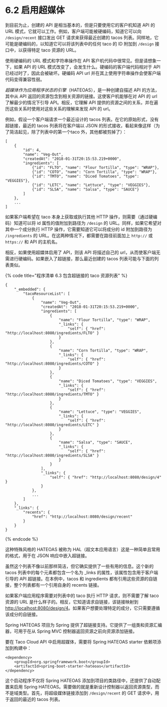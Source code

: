 # 6.2 启用超媒体

到目前为止，创建的 API 是相当基本的，但是只要使用它的客户机知道 API 的 URL 模式，它就可以工作。例如，客户端可能被硬编码，知道它可以向 `/design/recent` 接口发出 GET 请求来获得最近创建的 tacos 列表。同样地，它可能是硬编码的，以知道它可以将该列表中的任何 taco 的 ID 附加到 `/design` 接口中，以获得特定 taco 资源的 URL。

使用硬编码的 URL 模式和字符串操作在 API 客户机代码中很常见。但是请想象一下，如果 API 的 URL 模式改变了，会发生什么。硬编码的客户端代码相对于 API 已经过时了，因此会被破坏。硬编码 API url 并在其上使用字符串操作会使客户端代码变得兼容性弱。

_超媒体作为应用程序状态的引擎_（HATEOAS），是一种创建自描述 API 的方法，其中从 API 返回的资源包含到相关资源的链接。这使客户机能够在对 API 的 url 了解最少的情况下引导 API。相反，它理解 API 提供的资源之间的关系，并在遍历这些关系时使用对这些关系的理解来发现 API 的 url。

例如，假设一个客户端请求一个最近设计的 tacos 列表。在它的原始形式，没有超链接，最近的 tacos 列表将在客户端以 JSON 的形式接收，看起来像这样（为了简洁起见，除了列表中的第一个taco 外，其他都被剪掉了）：

```text
[
    {
        "id": 4,
        "name": "Veg-Out",
        "createdAt": "2018-01-31T20:15:53.219+0000",
        "ingredients": [
            {"id": "FLTO", "name": "Flour Tortilla", "type": "WRAP"},
            {"id": "COTO", "name": "Corn Tortilla", "type": "WRAP"},
            {"id": "TMTO", "name": "Diced Tomatoes", "type": "VEGGIES"},
            {"id": "LETC", "name": "Lettuce", "type": "VEGGIES"},
            {"id": "SLSA", "name": "Salsa", "type": "SAUCE"}
        ]
    },
    ...
]
```

如果客户端希望在 taco 本身上获取或执行其他 HTTP 操作，则需要（通过硬编码）知道可以将 id 属性的值附加到路径为 `/design` 的 URL。同样，如果它希望对其中一个成分执行 HTTP 操作，它需要知道它可以将成分的 id 附加到路径为 `/ingredients` 的 URL。在这两种情况下，都需要在路径前面加上 `http://` 或 `https://` 和 API 的主机名。

相反，如果使用超媒体启用了 API，则该 API 将描述自己的 url，从而使客户端无需进行硬编码。如果嵌入了超链接，那么最近创建的 tacos 列表可能与下面的列表类似。

{% code title="程序清单 6.3 包含超链接的 taco 资源列表" %}
```text
{
    "_embedded": {
        "tacoResourceList": [
            {
                "name": "Veg-Out",
                "createdAt": "2018-01-31T20:15:53.219+0000",
                "ingredients": [
                    {
                        "name": "Flour Tortilla", "type": "WRAP",
                        "_links": {
                            "self": { "href": "http://localhost:8080/ingredients/FLTO" }
                        }
                    },
                    {
                        "name": "Corn Tortilla", "type": "WRAP",
                        "_links": {
                            "self": { "href": "http://localhost:8080/ingredients/COTO" }
                        }
                    },
                    {
                        "name": "Diced Tomatoes", "type": "VEGGIES",
                        "_links": {
                            "self": { "href": "http://localhost:8080/ingredients/TMTO" }
                        }
                    },
                    {
                        "name": "Lettuce", "type": "VEGGIES",
                        "_links": {
                            "self": { "href": "http://localhost:8080/ingredients/LETC" }
                        }
                    },
                    {
                        "name": "Salsa", "type": "SAUCE",
                        "_links": {
                            "self": { "href": "http://localhost:8080/ingredients/SLSA" }
                        }
                    }
                ],
                "_links": {
                    "self": { "href": "http://localhost:8080/design/4" }
                }
            },
            ...
        ]
    },
    "_links": {
        "recents": {
            "href": "http://localhost:8080/design/recent"
        }
    }
}
```
{% endcode %}

这种特殊风格的 HATEOAS 被称为 HAL（超文本应用语言）这是一种简单且常用的格式，用于在 JSON 响应中嵌入超链接。

虽然这个列表不像以前那样简洁，但它确实提供了一些有用的信息。这个新的 tacos 列表中的每个元素都包含一个名为 \_links 的属性，该属性包含用于客户端引导的 API 超链接。在本例中，tacos 和 ingredients 都有引用这些资源的自链接，整个列表都有一个引用自身的 recents 链接。

如果客户端应用程序需要对列表中的 taco 执行 HTTP 请求，则不需要了解 taco 资源的 URL 是什么样子的。相反，它知道请求自链接，该链接映射到 [http://localhost:8080/design/4](http://localhost:8080/design/4)。如果客户想要处理特定的成分，它只需要遵循该成分的自链接。

Spring HATEOAS 项目为 Spring 提供了超链接支持。它提供了一组类和资源汇编器，可用于在从 Spring MVC 控制器返回资源之前向资源添加链接。

要在 Taco Cloud API 中启用超媒体，需要将 Spring HATEOAS starter 依赖项添加到构建中：

```markup
<dependency>
    <groupId>org.springframework.boot</groupId>
    <artifactId>spring-boot-starter-hateoas</artifactId>
</dependency>
```

这个启动程序不仅将 Spring HATEOAS 添加到项目的类路径中，还提供了自动配置来启用 Spring HATEOAS。需要做的就是重新设计控制器以返回资源类型，而不是域类型。首先，将超级媒体链接添加到 `/design/recent` 的 GET 请求中，用于返回的最近的 tacos 列表。

